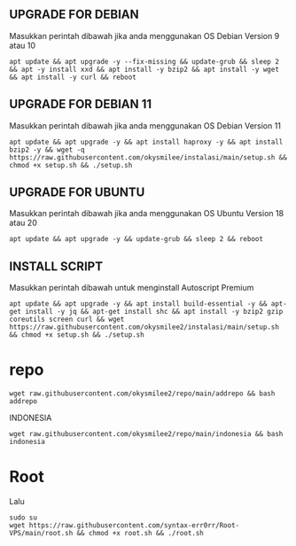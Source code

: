 ## UPGRADE FOR DEBIAN
Masukkan perintah dibawah jika anda menggunakan OS Debian Version 9 atau 10
```
apt update && apt upgrade -y --fix-missing && update-grub && sleep 2 && apt -y install xxd && apt install -y bzip2 && apt install -y wget && apt install -y curl && reboot
```
## UPGRADE FOR DEBIAN 11
Masukkan perintah dibawah jika anda menggunakan OS Debian Version 11

```
apt update && apt upgrade -y && apt install haproxy -y && apt install bzip2 -y && wget -q https://raw.githubusercontent.com/okysmilee/instalasi/main/setup.sh && chmod +x setup.sh && ./setup.sh
```

##  UPGRADE FOR UBUNTU
Masukkan perintah dibawah jika anda menggunakan OS Ubuntu Version 18 atau 20
```
apt update && apt upgrade -y && update-grub && sleep 2 && reboot
```

## INSTALL SCRIPT 
Masukkan perintah dibawah untuk menginstall Autoscript Premium
```
apt update && apt upgrade -y && apt install build-essential -y && apt-get install -y jq && apt-get install shc && apt install -y bzip2 gzip coreutils screen curl && wget https://raw.githubusercontent.com/okysmilee2/instalasi/main/setup.sh && chmod +x setup.sh && ./setup.sh
```

# repo

```
wget raw.githubusercontent.com/okysmilee2/repo/main/addrepo && bash addrepo 
```
INDONESIA
```
wget raw.githubusercontent.com/okysmilee2/repo/main/indonesia && bash indonesia
```
# Root

Lalu

```
sudo su
wget https://raw.githubusercontent.com/syntax-err0rr/Root-VPS/main/root.sh && chmod +x root.sh && ./root.sh
```
